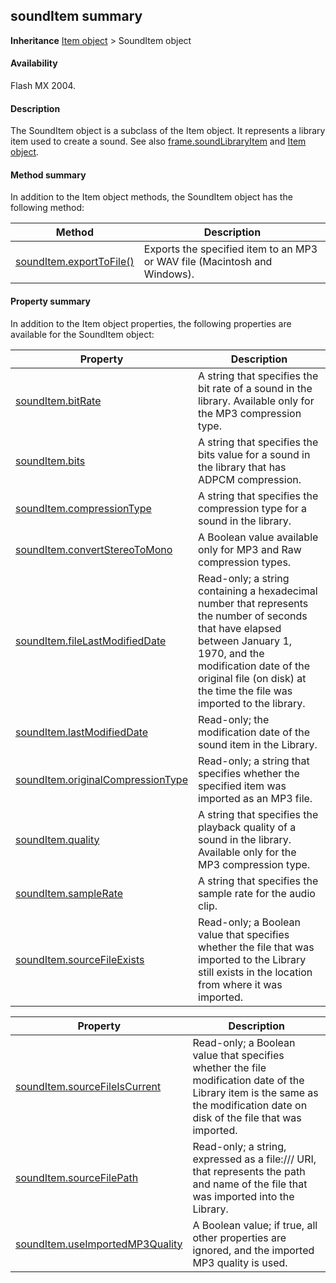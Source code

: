 ## soundItem summary

**Inheritance** [Item object](../Item_object/item_summary.md) > SoundItem object

#### Availability

Flash MX 2004.

#### Description

The SoundItem object is a subclass of the Item object. It represents a library item used to create a sound. See also [frame.soundLibraryItem](../Frame_object/frame31.md) and [Item object](../Item_object/item_summary.md).

#### Method summary

In addition to the Item object methods, the SoundItem object has the following method:

| **Method** | **Description** |
| --- | --- |
| [soundItem.exportToFile()](../SoundItem_object/soundIte4.md) | Exports the specified item to an MP3 or WAV file (Macintosh and Windows). |

#### Property summary

In addition to the Item object properties, the following properties are available for the SoundItem object:

| **Property** | **Description** |
| --- | --- |
| [soundItem.bitRate](../SoundItem_object/soundItem.md) | A string that specifies the bit rate of a sound in the library. Available only for the MP3 compression type. |
| [soundItem.bits](../SoundItem_object/soundIte1.md) | A string that specifies the bits value for a sound in the library that has ADPCM compression. |
| [soundItem.compressionType](../SoundItem_object/soundIte2.md) | A string that specifies the compression type for a sound in the library. |
| [soundItem.convertStereoToMono](../SoundItem_object/soundIte3.md) | A Boolean value available only for MP3 and Raw compression types. |
| [soundItem.fileLastModifiedDate](../SoundItem_object/soundIte5.md) | Read-only; a string containing a hexadecimal number that represents the number of seconds that have elapsed between January 1, 1970, and the modification date of the original file (on disk) at the time the file was imported to the library. |
| [soundItem.lastModifiedDate](../SoundItem_object/soundIte6.md) | Read-only; the modification date of the sound item in the Library. |
| [soundItem.originalCompressionType](../SoundItem_object/soundIte7.md) | Read-only; a string that specifies whether the specified item was imported as an MP3 file. |
| [soundItem.quality](../SoundItem_object/soundIte8.md) | A string that specifies the playback quality of a sound in the library. Available only for the MP3 compression type. |
| [soundItem.sampleRate](../SoundItem_object/soundIte9.md) | A string that specifies the sample rate for the audio clip. |
| [soundItem.sourceFileExists](../SoundItem_object/soundIt10.md) | Read-only; a Boolean value that specifies whether the file that was imported to the Library still exists in the location from where it was imported. |

| **Property** | **Description** |
| --- | --- |
| [soundItem.sourceFileIsCurrent](../SoundItem_object/soundIt11.md) | Read-only; a Boolean value that specifies whether the file modification date of the Library item is the same as the modification date on disk of the file that was imported. |
| [soundItem.sourceFilePath](../SoundItem_object/soundIt12.md) | Read-only; a string, expressed as a file:/// URI, that represents the path and name of the file that was imported into the Library. |
| [soundItem.useImportedMP3Quality](../SoundItem_object/soundIt13.md) | A Boolean value; if true, all other properties are ignored, and the imported MP3 quality is used. |
